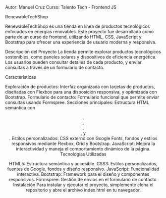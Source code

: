 Autor: Manuel Cruz
Curso: Talento Tech - Frontend JS

RenewableTechShop

RenewableTechShop es una tienda en línea de productos tecnológicos enfocados en energías renovables. Este proyecto fue desarrollado como parte de un curso de frontend, utilizando HTML, CSS, JavaScript y Bootstrap para ofrecer una experiencia de usuario moderna y responsiva.

Descripción del Proyecto
La tienda permite explorar productos tecnológicos sostenibles, como paneles solares y dispositivos de eficiencia energética. Los usuarios pueden consultar detalles de cada producto, y enviar consultas a través de un formulario de contacto.

Características

Exploración de productos: Interfaz organizada con tarjetas de productos, diseñadas con Flexbox para una disposición responsiva, y optimizada con Bootstrap.
Formulario de contacto: Formulario funcional que permite enviar consultas usando Formspree.
Secciones principales: Estructura HTML semántica con <header>, <nav>, <main>, <section>, y <footer>.
Estilos personalizados: CSS externo con Google Fonts, fondos y estilos responsivos mediante Flexbox, Grid y Bootstrap.
JavaScript: Mejora la interactividad y maneja el comportamiento dinámico de la página.
Tecnologías Utilizadas

HTML5: Estructura semántica y accesible.
CSS3: Estilos personalizados, fuentes de Google, fondos y diseño responsivo.
JavaScript: Funcionalidad interactiva.
Bootstrap: Framework para el diseño y componentes responsivos.
Formspree: Gestión de envíos en el formulario de contacto.
Instalación
Para instalar y ejecutar el proyecto, simplemente clona el repositorio y abre el archivo index.html en tu navegador.

